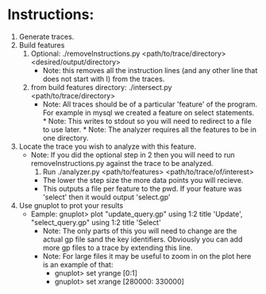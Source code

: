 # Instructions:
1. Generate traces.
2. Build features
    1. Optional: ./removeInstructions.py <path/to/trace/directory> <desired/output/directory>
        * Note: this removes all the instruction lines (and any other line that does not start with I) from the traces.
    1. from build features directory: ./intersect.py <path/to/trace/directory>
        * Note: All traces should be of a particular 'feature' of the program.  For example in mysql we created a feature on select statements.
				* Note: This writes to stdout so you will need to redirect to a file to use later.
				* Note: The analyzer requires all the features to be in one directory.
3. Locate the trace you wish to analyze with this feature.
    * Note: If you did the optional step in 2 then you will need to run removeInstructions.py against the trace to be analyzed.
		1.  Run ./analyzer.py <path/to/features> <path/to/trace/of/interest> <numeric step size>
        * The lower the step size the more data points you will recieve.
        * This outputs a file per feature to the pwd.  If your feature was 'select' then it would output 'select.gp'
4. Use gnuplot to prot your results
    * Eample: gnuplot> plot "update_query.gp" using 1:2 title 'Update', "select_query.gp" using 1:2 title 'Select'
        * Note: The only parts of this you will need to change are the actual gp file sand the key identifiers.  Obviously you can add more gp files to a trace by extending this line.
        * Note: For large files it may be useful to zoom in on the plot here is an example of that:
            *  gnuplot> set yrange [0:1]
            *  gnuplot> set xrange [280000: 330000]
